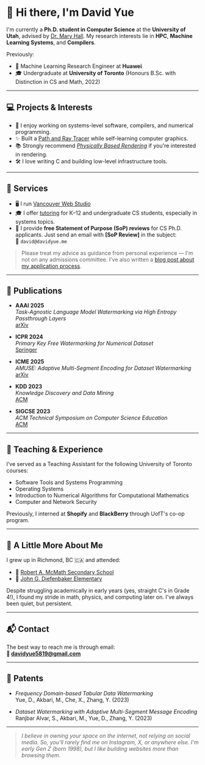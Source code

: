# 👋 Hi there, I'm David Yue

I'm currently a **Ph.D. student in Computer Science** at the **University of Utah**, advised by [Dr. Mary Hall](https://users.cs.utah.edu/~mhall/). My research interests lie in **HPC**, **Machine Learning Systems**, and **Compilers**.

Previously:
- 🧠 Machine Learning Research Engineer at **Huawei**
- 🎓 Undergraduate at **University of Toronto** (Honours B.Sc. with Distinction in CS and Math, 2022)

---

## 💻 Projects & Interests

- 🧪 I enjoy working on systems-level software, compilers, and numerical programming.
- ✨ Built a [Path and Ray Tracer](https://github.com/CoconutJJ/rt) while self-learning computer graphics.
- 📚 Strongly recommend *[Physically Based Rendering](https://pbr-book.org/)* if you're interested in rendering.
- 🛠️ I love writing C and building low-level infrastructure tools.

---

## 🧰 Services

- 🖥️ I run [Vancouver Web Studio](http://vancouverwebstudio.ca)
- 🎓 I offer [tutoring](https://davidyue.me/tutoring) for K–12 and undergraduate CS students, especially in systems topics.
- 📝 I provide **free Statement of Purpose (SoP) reviews** for CS Ph.D. applicants. Just send an email with **[SoP Review]** in the subject:  
  📧 `david@davidyue.me`

> Please treat my advice as guidance from personal experience — I'm not on any admissions committee. I’ve also written a [blog post about my application process](https://davidyue.me/posts/graduate-application-process/).

---

## 📜 Publications

- **AAAI 2025**  
  *Task-Agnostic Language Model Watermarking via High Entropy Passthrough Layers*  
  [arXiv](https://doi.org/10.48550/arXiv.2412.12563)

- **ICPR 2024**  
  *Primary Key Free Watermarking for Numerical Dataset*  
  [Springer](https://doi.org/10.1007/978-3-031-78119-3_18)

- **ICME 2025**  
  *AMUSE: Adaptive Multi-Segment Encoding for Dataset Watermarking*  
  [arXiv](https://doi.org/10.48550/arXiv.2403.05628)

- **KDD 2023**  
  *Knowledge Discovery and Data Mining*  
  [ACM](https://doi.org/10.1145/3580305.3599876)

- **SIGCSE 2023**  
  *ACM Technical Symposium on Computer Science Education*  
  [ACM](https://doi.org/10.1145/3545947.3576288)

---

## 🧠 Teaching & Experience

I’ve served as a Teaching Assistant for the following University of Toronto courses:

- Software Tools and Systems Programming  
- Operating Systems  
- Introduction to Numerical Algorithms for Computational Mathematics  
- Computer and Network Security

Previously, I interned at **Shopify** and **BlackBerry** through UofT's co-op program.

---

## 🧒 A Little More About Me

I grew up in Richmond, BC 🇨🇦 and attended:

- 🏫 [Robert A. McMath Secondary School](https://mcmath.sd38.bc.ca)
- 🧮 [John G. Diefenbaker Elementary](https://diefenbaker.sd38.bc.ca)

Despite struggling academically in early years (yes, straight C's in Grade 4!), I found my stride in math, physics, and computing later on. I've always been quiet, but persistent.

---

## 📬 Contact

The best way to reach me is through email:  
**📧 davidyue5819@gmail.com**

---

## 🧾 Patents

- *Frequency Domain-based Tabular Data Watermarking*  
  Yue, D., Akbari, M., Che, X., Zhang, Y. (2023)

- *Dataset Watermarking with Adaptive Multi-Segment Message Encoding*  
  Ranjbar Alvar, S., Akbari, M., Yue, D., Zhang, Y. (2023)

---

> _I believe in owning your space on the internet, not relying on social media. So, you'll rarely find me on Instagram, X, or anywhere else. I'm early Gen Z (born 1998), but I like building websites more than browsing them._


